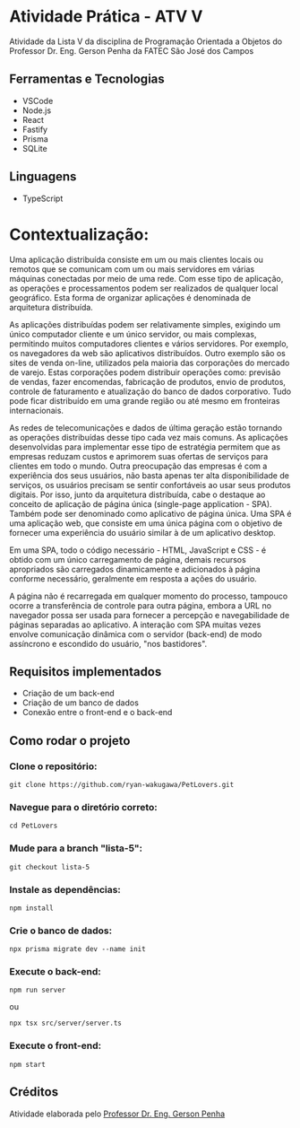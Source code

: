 
# Atividade Prática - ATV V

Atividade da Lista V da disciplina de Programação Orientada a Objetos do Professor Dr. Eng. Gerson Penha da FATEC São José dos Campos

## Ferramentas e Tecnologias

* VSCode
* Node.js
* React
* Fastify
* Prisma
* SQLite

## Linguagens

* TypeScript

# Contextualização:

Uma aplicação distribuída consiste em um ou mais clientes locais ou remotos que se comunicam com um ou
mais servidores em várias máquinas conectadas por meio de uma rede. Com esse tipo de aplicação, as
operações e processamentos podem ser realizados de qualquer local geográfico. Esta forma de organizar
aplicações é denominada de arquitetura distribuída.

As aplicações distribuídas podem ser relativamente simples, exigindo um único computador cliente e um
único servidor, ou mais complexas, permitindo muitos computadores clientes e vários servidores. Por
exemplo, os navegadores da web são aplicativos distribuídos. Outro exemplo são os sites de venda on-line,
utilizados pela maioria das corporações do mercado de varejo. Estas corporações podem distribuir operações
como: previsão de vendas, fazer encomendas, fabricação de produtos, envio de produtos, controle de
faturamento e atualização do banco de dados corporativo. Tudo pode ficar distribuído em uma grande região
ou até mesmo em fronteiras internacionais.

As redes de telecomunicações e dados de última geração estão tornando as operações distribuídas desse tipo
cada vez mais comuns. As aplicações desenvolvidas para implementar esse tipo de estratégia permitem que
as empresas reduzam custos e aprimorem suas ofertas de serviços para clientes em todo o mundo.
Outra preocupação das empresas é com a experiência dos seus usuários, não basta apenas ter alta
disponibilidade de serviços, os usuários precisam se sentir confortáveis ao usar seus produtos digitais. Por
isso, junto da arquitetura distribuída, cabe o destaque ao conceito de aplicação de página única (single-page
application - SPA). Também pode ser denominado como aplicativo de página única.
Uma SPA é uma aplicação web, que consiste em uma única página com o objetivo de fornecer uma
experiência do usuário similar à de um aplicativo desktop.

Em uma SPA, todo o código necessário - HTML, JavaScript e CSS - é obtido com um único carregamento de
página, demais recursos apropriados são carregados dinamicamente e adicionados à página conforme
necessário, geralmente em resposta a ações do usuário.

A página não é recarregada em qualquer momento do processo, tampouco ocorre a transferência de controle
para outra página, embora a URL no navegador possa ser usada para fornecer a percepção e navegabilidade
de páginas separadas ao aplicativo. A interação com SPA muitas vezes envolve comunicação dinâmica com o
servidor (back-end) de modo assíncrono e escondido do usuário, "nos bastidores".

## Requisitos implementados

- Criação de um back-end
- Criação de um banco de dados
- Conexão entre o front-end e o back-end

## Como rodar o projeto

### Clone o repositório:

    git clone https://github.com/ryan-wakugawa/PetLovers.git

### Navegue para o diretório correto:

    cd PetLovers

### Mude para a branch "lista-5":

    git checkout lista-5

### Instale as dependências:

    npm install

### Crie o banco de dados:

    npx prisma migrate dev --name init

### Execute o back-end:

    npm run server

  ou

    npx tsx src/server/server.ts

### Execute o front-end:

    npm start

## Créditos

Atividade elaborada pelo [Professor Dr. Eng. Gerson Penha](https://github.com/gerson-pn)
